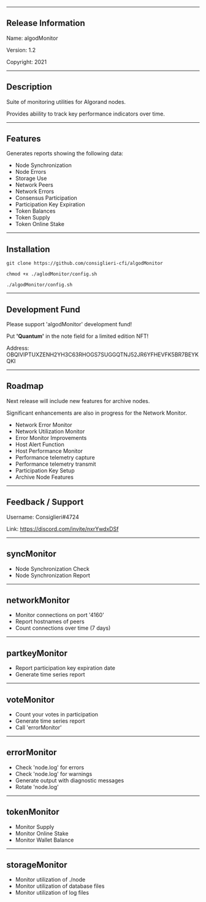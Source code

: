 -------------------------------------------------------------------------
Release Information
-------------------------------------------------------------------------
Name: algodMonitor

Version: 1.2

Copyright: 2021


-------------------------------------------------------------------------
Description
-------------------------------------------------------------------------

Suite of monitoring utilities for Algorand nodes.

Provides abiility to track key performance indicators over time.


-------------------------------------------------------------------------
Features
-------------------------------------------------------------------------

Generates reports showing the following data:
 - Node Synchronization
 - Node Errors
 - Storage Use
 - Network Peers
 - Network Errors
 - Consensus Participation
 - Participation Key Expiration
 - Token Balances
 - Token Supply
 - Token Online Stake


-------------------------------------------------------------------------
Installation
-------------------------------------------------------------------------
`git clone https://github.com/consiglieri-cfi/algodMonitor`

`chmod +x ./aglodMonitor/config.sh`

`./algodMonitor/config.sh`

 
-------------------------------------------------------------------------
Development Fund
-------------------------------------------------------------------------

Please support 'algodMonitor' development fund!

Put **'Quantum'** in the note field for a limited edition NFT!

Address: OBQIVIPTUXZENH2YH3C63RHOGS7SUGGQTNJ52JR6YFHEVFK5BR7BEYKQKI


-------------------------------------------------------------------------
Roadmap
-------------------------------------------------------------------------

Next release will include new features for archive nodes.

Significant enhancements are also in progress for the Network Monitor.

 - Network Error Monitor
 - Network Utilization Monitor
 - Error Monitor Improvements
 - Host Alert Function
 - Host Performance Monitor
 - Performance telemetry capture
 - Performance telemetry transmit
 - Participation Key Setup
 - Archive Node Features


-------------------------------------------------------------------------
Feedback / Support 
-------------------------------------------------------------------------

Username: Consiglieri#4724

Link: https://discord.com/invite/nxrYwdxDSf


-------------------------------------------------------------------------
syncMonitor
-------------------------------------------------------------------------
- Node Synchronization Check
- Node Synchronization Report


-------------------------------------------------------------------------
networkMonitor
-------------------------------------------------------------------------
- Monitor connections on port '4160'
- Report hostnames of peers
- Count connections over time (7 days)


-------------------------------------------------------------------------
partkeyMonitor
-------------------------------------------------------------------------
- Report participation key expiration date 
- Generate time series report


-------------------------------------------------------------------------
voteMonitor
-------------------------------------------------------------------------
- Count your votes in participation
- Generate time series report
- Call 'errorMonitor'


-------------------------------------------------------------------------
errorMonitor
-------------------------------------------------------------------------
- Check 'node.log' for errors
- Check 'node.log' for warnings
- Generate output with diagnostic messages
- Rotate 'node.log'


-------------------------------------------------------------------------
tokenMonitor
-------------------------------------------------------------------------
- Monitor Supply
- Monitor Online Stake
- Monitor Wallet Balance


-------------------------------------------------------------------------
storageMonitor
-------------------------------------------------------------------------
- Monitor utilization of ./node
- Monitor utilization of database files
- Monitor utilization of log files
